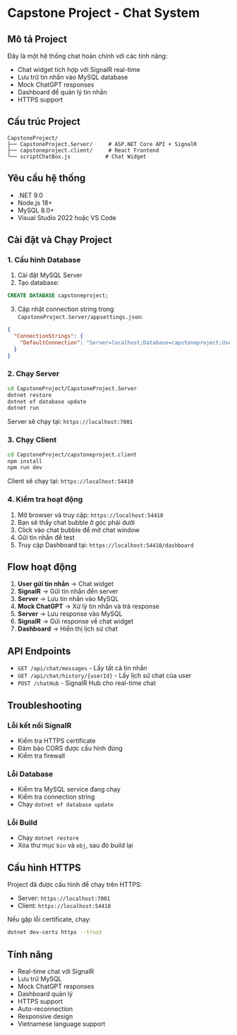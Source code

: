 # Capstone Project - Chat System

## Mô tả Project

Đây là một hệ thống chat hoàn chỉnh với các tính năng:

- Chat widget tích hợp với SignalR real-time
- Lưu trữ tin nhắn vào MySQL database
- Mock ChatGPT responses
- Dashboard để quản lý tin nhắn
- HTTPS support

## Cấu trúc Project

```
CapstoneProject/
├── CapstoneProject.Server/     # ASP.NET Core API + SignalR
├── capstoneproject.client/     # React Frontend
└── scriptChatBox.js           # Chat Widget
```

## Yêu cầu hệ thống

- .NET 9.0
- Node.js 18+
- MySQL 8.0+
- Visual Studio 2022 hoặc VS Code

## Cài đặt và Chạy Project

### 1. Cấu hình Database

1. Cài đặt MySQL Server
2. Tạo database:

```sql
CREATE DATABASE capstoneproject;
```

3. Cập nhật connection string trong `CapstoneProject.Server/appsettings.json`:

```json
{
  "ConnectionStrings": {
    "DefaultConnection": "Server=localhost;Database=capstoneproject;User=root;Password=your_password;Port=3306;"
  }
}
```

### 2. Chạy Server

```bash
cd CapstoneProject/CapstoneProject.Server
dotnet restore
dotnet ef database update
dotnet run
```

Server sẽ chạy tại: `https://localhost:7001`

### 3. Chạy Client

```bash
cd CapstoneProject/capstoneproject.client
npm install
npm run dev
```

Client sẽ chạy tại: `https://localhost:54410`

### 4. Kiểm tra hoạt động

1. Mở browser và truy cập: `https://localhost:54410`
2. Bạn sẽ thấy chat bubble ở góc phải dưới
3. Click vào chat bubble để mở chat window
4. Gửi tin nhắn để test
5. Truy cập Dashboard tại: `https://localhost:54410/dashboard`

## Flow hoạt động

1. **User gửi tin nhắn** → Chat widget
2. **SignalR** → Gửi tin nhắn đến server
3. **Server** → Lưu tin nhắn vào MySQL
4. **Mock ChatGPT** → Xử lý tin nhắn và trả response
5. **Server** → Lưu response vào MySQL
6. **SignalR** → Gửi response về chat widget
7. **Dashboard** → Hiển thị lịch sử chat

## API Endpoints

- `GET /api/chat/messages` - Lấy tất cả tin nhắn
- `GET /api/chat/history/{userId}` - Lấy lịch sử chat của user
- `POST /chatHub` - SignalR Hub cho real-time chat

## Troubleshooting

### Lỗi kết nối SignalR

- Kiểm tra HTTPS certificate
- Đảm bảo CORS được cấu hình đúng
- Kiểm tra firewall

### Lỗi Database

- Kiểm tra MySQL service đang chạy
- Kiểm tra connection string
- Chạy `dotnet ef database update`

### Lỗi Build

- Chạy `dotnet restore`
- Xóa thư mục `bin` và `obj`, sau đó build lại

## Cấu hình HTTPS

Project đã được cấu hình để chạy trên HTTPS:

- Server: `https://localhost:7001`
- Client: `https://localhost:54410`

Nếu gặp lỗi certificate, chạy:

```bash
dotnet dev-certs https --trust
```

## Tính năng

- Real-time chat với SignalR
- Lưu trữ MySQL
- Mock ChatGPT responses
- Dashboard quản lý
- HTTPS support
- Auto-reconnection
- Responsive design
- Vietnamese language support
